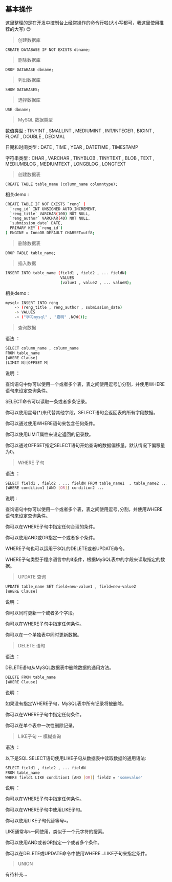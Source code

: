 ## 基本操作

这里整理的是在开发中控制台上经常操作的命令行啦(大小写都可，我这里使用推荐的大写) :blush:

> 创建数据库

`CREATE DATABASE IF NOT EXISTS dbname;`

> 删除数据库

`DROP DATABASE dbname;`

> 列出数据库

`SHOW DATABASES;`

> 选择数据库

`USE dbname;`

> MySQL 数据类型

数值类型 : TINYINT , SMALLINT , MEDIUMINT , INT/INTEGER , BIGINT , FLOAT , DOUBLE , DECIMAL

日期和时间类型 : DATE , TIME , YEAR , DATETIME , TIMESTAMP

字符串类型 : CHAR , VARCHAR , TINYBLOB , TINYTEXT , BLOB , TEXT , MEDIUMBLOG , MEDIUMTEXT , LONGBLOG , LONGTEXT

> 创建数据表

`CREATE TABLE table_name (column_name columntype);`

相关demo :

```bash
CREATE TABLE IF NOT EXISTS `reng` (
  `reng_id` INT UNSIGNED AUTO_INCREMENT,
  `reng_title` VARCHAR(100) NOT NULL,
  `reng_author` VARCHAR(40) NOT NULL,
  `submission_date` DATE,
  PRIMARY KEY (`reng_id`)
) ENGINE = InnoDB DEFAULT CHARSET=utf8;
```
> 删除数据表

`DROP TABLE table_name;`

> 插入数据

```bash
INSERT INTO table_name (field1 , field2 , ... fieldN)
                        VALUES
                        (value1 , value2 , ... valueN);
```

相关demo :

```bash
mysql> INSERT INTO reng
    -> (reng_title , reng_author , submission_date)
    -> VALUES
    -> ("学习mysql" , "嘉明" ,NOW());
```

> 查询数据

语法 ：

```bash
SELECT column_name , column_name
FROM table_name
[WHERE Clause]
[LIMIT N][OFFSET M]
```

说明 ：

查询语句中你可以使用一个或者多个表，表之间使用逗号(,)分割，并使用WHERE语句来设定查询条件。

SELECT命令可以读取一条或者多条记录。

你可以使用星号(*)来代替其他字段，SELECT语句会返回表的所有字段数据。

你可以通过使用WHERE语句来包含任何条件。

你可以使用LIMIT属性来设定返回的记录数。

你可以通过OFFSET指定SELECT语句开始查询的数据偏移量。默认情况下偏移量为0。

> WHERE 子句

语法 ：

```bash
SELECT field1 , field2 , ... fieldN FROM table_name1  , table_name2 ...
[WHERE condition1 [AND [OR]] condition2 ...
```

说明 : 

查询语句中你可以使用一个或者多个表，表之间使用逗号`,`分割，并使用WHERE语句来设定查询条件。

你可以在WHERE子句中指定任何合理的条件。

你可以使用AND或OR指定一个或者多个条件。

WHERE子句也可以运用于SQL的DELETE或者UPDATE命令。

WHERE子句类型于程序语言中的if条件，根据MySQL表中的字段来读取指定的数据。

> UPDATE 查询

```bash
UPDATE table_name SET field=new-value1 , field=new-value2
[WHERE Clause]
```
说明 ：

你可以同时更新一个或者多个字段。

你可以在WHERE子句中指定任何条件。

你可以在一个单独表中同时更新数据。

> DELETE 语句

语法 ：

DELETE语句从MySQL数据表中删除数据的通用方法。

```bash
DELETE FROM table_name 
[WHERE Clause]
```

说明 ：

如果没有指定WHERE子句，MySQL表中所有记录将被删除。

你可以在WHERE子句中指定任何条件。

你可以在单个表中一次性删除记录。

> LIKE子句  -- 模糊查询

语法 ：

以下是SQL SELECT语句使用LIKE子句从数据表中读取数据的通用语法:

```bash
SELECT field1 , field2 , ... fieldN
FROM table_name
WHERE field1 LIKE condition1 [AND [OR]] field2 = 'somevalue'
```

说明 ：

你可以在WHERE子句中指定任何条件。

你可以在WHERE子句中使用LIKE子句。

你可以使用LIKE子句代替等号`=`。

LIKE通常与`%`一同使用，类似于一个元字符的搜索。

你可以使用AND或者OR指定一个或者多个条件。

你可以在DELETE或UPDATE命令中使用WHERE...LIKE子句来指定条件。

> UNION 

有待补充...
